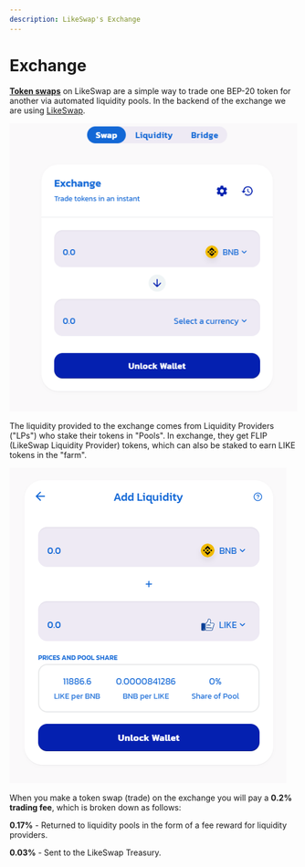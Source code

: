 ```yaml
---
description: LikeSwap's Exchange
---
```


# Exchange

[**Token swaps**](https://app.likeswap.org/#/swap) on LikeSwap are a simple way to trade one BEP-20 token for another via automated liquidity pools. In the backend of the exchange we are using [LikeSwap](https://likeswap.org).

![LikeSwap Exchange UI](../.gitbook/assets/likeswap-exchange.png)

The liquidity provided to the exchange comes from Liquidity Providers ("LPs") who stake their tokens in "Pools". In exchange, they get FLIP (LikeSwap Liquidity Provider) tokens, which can also be staked to earn LIKE tokens in the "farm".

![LikeSwap Pools UI](../.gitbook/assets/liquidity.png)

When you make a token swap (trade) on the exchange you will pay a **0.2% trading fee**, which is broken down as follows:

**0.17%** - Returned to liquidity pools in the form of a fee reward for liquidity providers.

**0.03%** - Sent to the LikeSwap Treasury.

